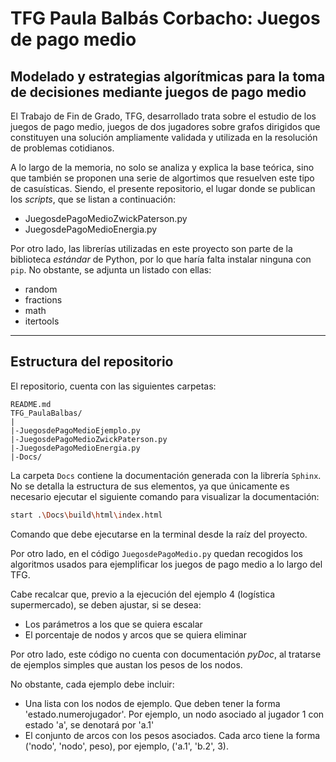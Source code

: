 # TFG Paula Balbás Corbacho: Juegos de pago medio

## Modelado y estrategias algorítmicas para la toma de decisiones mediante juegos de pago medio

El Trabajo de Fin de Grado, TFG, desarrollado trata sobre el estudio de los juegos de pago medio, juegos de dos jugadores sobre grafos dirigidos que constituyen una solución ampliamente validada y utilizada en la resolución de problemas cotidianos.

A lo largo de la memoria, no solo se analiza y explica la base teórica, sino que también se proponen una serie de algortimos que resuelven este tipo de casuísticas. Siendo, el presente repositorio, el lugar donde se publican los *scripts*, que se listan a continuación:

- JuegosdePagoMedioZwickPaterson.py
- JuegosdePagoMedioEnergia.py

Por otro lado, las librerías utilizadas en este proyecto son parte de la biblioteca *estándar* de Python, por lo que haría falta instalar ninguna con `pip`. No obstante, se adjunta un listado con ellas:

- random
- fractions
- math
- itertools

----------------------------------------

## Estructura del repositorio

El repositorio, cuenta con las siguientes carpetas:
```
README.md
TFG_PaulaBalbas/
|
|-JuegosdePagoMedioEjemplo.py
|-JuegosdePagoMedioZwickPaterson.py
|-JuegosdePagoMedioEnergia.py
|-Docs/
```

La carpeta `Docs` contiene la documentación generada con la librería `Sphinx`. No se detalla la estructura de sus elementos, ya que únicamente es necesario ejecutar el siguiente comando para visualizar la documentación:
```bash
start .\Docs\build\html\index.html
```
Comando que debe ejecutarse en la terminal desde la raíz del proyecto.

Por otro lado, en el código `JuegosdePagoMedio.py` quedan recogidos los algoritmos usados para ejemplificar los juegos de pago medio a lo largo del TFG.

Cabe recalcar que, previo a la ejecución del ejemplo 4 (logística supermercado), se deben ajustar, si se desea:

- Los parámetros a los que se quiera escalar
- El porcentaje de nodos y arcos que se quiera eliminar

Por otro lado, este código no cuenta con documentación *pyDoc*, al tratarse de ejemplos simples que austan los pesos de los nodos.

No obstante, cada ejemplo debe incluir:

- Una lista con los nodos de ejemplo. Que deben tener la forma 'estado.numerojugador'. Por ejemplo, un nodo asociado al jugador 1 con estado 'a', se denotará por 'a.1'
- El conjunto de arcos con los pesos asociados. Cada arco tiene la forma ('nodo', 'nodo', peso), por ejemplo, ('a.1', 'b.2', 3).



